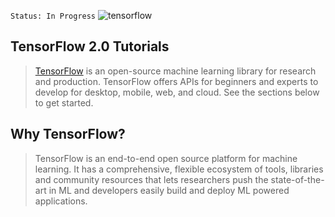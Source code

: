 `Status: In Progress`
![tensorflow](https://miro.medium.com/max/4928/1*-QTg-_71YF0SVshMEaKZ_g.png)
## TensorFlow 2.0 Tutorials
> [TensorFlow](https://www.tensorflow.org/) is an open-source machine learning library for research and production. TensorFlow offers APIs for beginners and experts to develop for desktop, mobile, web, and cloud. See the sections below to get started. 

## Why TensorFlow?
> TensorFlow is an end-to-end open source platform for machine learning. It has a comprehensive, flexible ecosystem of tools, libraries and community resources that lets researchers push the state-of-the-art in ML and developers easily build and deploy ML powered applications.
